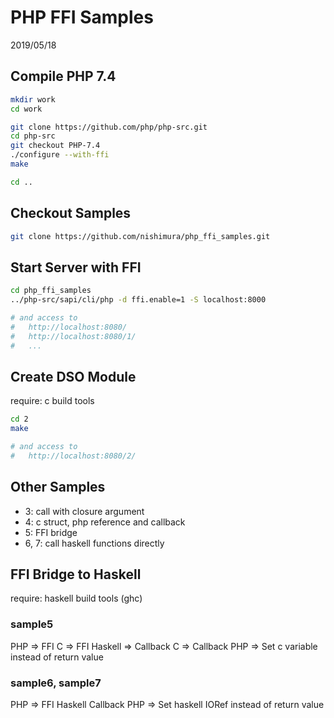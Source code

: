 PHP FFI Samples
===============

2019/05/18



## Compile PHP 7.4

```bash
mkdir work
cd work

git clone https://github.com/php/php-src.git
cd php-src
git checkout PHP-7.4
./configure --with-ffi
make

cd ..
```



## Checkout Samples

```bash
git clone https://github.com/nishimura/php_ffi_samples.git
```



## Start Server with FFI

```bash
cd php_ffi_samples
../php-src/sapi/cli/php -d ffi.enable=1 -S localhost:8000

# and access to
#   http://localhost:8080/
#   http://localhost:8080/1/
#   ...
```



## Create DSO Module

require: c build tools

```bash
cd 2
make

# and access to
#   http://localhost:8080/2/
```



## Other Samples

* 3: call with closure argument
* 4: c struct, php reference and callback
* 5: FFI bridge
* 6, 7: call haskell functions directly



## FFI Bridge to Haskell

require: haskell build tools (ghc)

### sample5

PHP => FFI C => FFI Haskell => Callback C => Callback PHP => Set c variable instead of return value

### sample6, sample7

PHP => FFI Haskell Callback PHP => Set haskell IORef instead of return value

